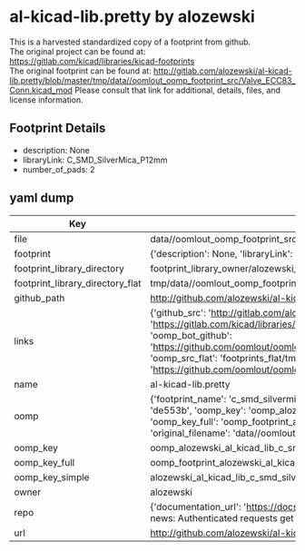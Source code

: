 # al-kicad-lib.pretty by alozewski  
This is a harvested standardized copy of a footprint from github.  
The original project can be found at:  
https://gitlab.com/kicad/libraries/kicad-footprints  
The original footprint can be found at:
http://gitlab.com/alozewski/al-kicad-lib.pretty/blob/master/tmp/data//oomlout_oomp_footprint_src/Valve_ECC83_Conn.kicad_mod
Please consult that link for additional, details, files, and license information.  
## Footprint Details
* description: None  
* libraryLink: C_SMD_SilverMica_P12mm  
* number_of_pads: 2  
## yaml dump  
| Key | Value |  
| --- | --- |  
| file | data//oomlout_oomp_footprint_src/al-kicad-lib.pretty/C_SMD_SilverMica_P12mm.kicad_mod |  
| footprint | {'description': None, 'libraryLink': 'C_SMD_SilverMica_P12mm', 'number_of_pads': 2} |  
| footprint_library_directory | footprint_library_owner/alozewski_al-kicad-lib.pretty |  
| footprint_library_directory_flat | tmp/data//oomlout_oomp_footprint_src/footprints_flat/alozewski_al_kicad_lib_c_smd_silvermica_p12mm/working |  
| github_path | http://github.com/alozewski/al-kicad-lib.pretty/blob/master/tmp/data//oomlout_oomp_footprint_src/C_SMD_SilverMica_P12mm.kicad_mod |  
| links | {'github_src': 'http://gitlab.com/alozewski/al-kicad-lib.pretty/blob/master/tmp/data//oomlout_oomp_footprint_src/Valve_ECC83_Conn.kicad_mod', 'github_src_repo': 'https://gitlab.com/kicad/libraries/kicad-footprints', 'oomp_bot': 'tmp/data//oomlout_oomp_footprint_src/footprints/alozewski_al_kicad_lib_c_smd_silvermica_p12mm/working', 'oomp_bot_github': 'https://github.com/oomlout/oomlout_oomp_footprint_bot/tree/main/tmp/data//oomlout_oomp_footprint_src/footprints/alozewski_al_kicad_lib_c_smd_silvermica_p12mm/working', 'oomp_src_flat': 'footprints_flat/tmp/data//oomlout_oomp_footprint_src/footprints_flat/alozewski_al_kicad_lib_c_smd_silvermica_p12mm/working', 'oomp_src_flat_github': 'https://github.com/oomlout/oomlout_oomp_footprint_src/tree/main/tmp/data//oomlout_oomp_footprint_src/footprints_flat/alozewski_al_kicad_lib_c_smd_silvermica_p12mm/working'} |  
| name | al-kicad-lib.pretty |  
| oomp | {'footprint_name': 'c_smd_silvermica_p12mm', 'library_name': 'al_kicad_lib', 'md5': 'de553bcac01222fdedf5dc0deeef8400', 'md5_10': 'de553bcac0', 'md5_5': 'de553', 'md5_6': 'de553b', 'oomp_key': 'oomp_alozewski_al_kicad_lib_c_smd_silvermica_p12mm', 'oomp_key_extra': 'oomp_footprint_alozewski_al_kicad_lib_c_smd_silvermica_p12mm', 'oomp_key_full': 'oomp_footprint_alozewski_al_kicad_lib_c_smd_silvermica_p12mm_de553b', 'oomp_key_simple': 'alozewski_al_kicad_lib_c_smd_silvermica_p12mm', 'original_filename': 'data//oomlout_oomp_footprint_src/al-kicad-lib.pretty/C_SMD_SilverMica_P12mm.kicad_mod', 'owner_name': 'alozewski'} |  
| oomp_key | oomp_alozewski_al_kicad_lib_c_smd_silvermica_p12mm |  
| oomp_key_full | oomp_footprint_alozewski_al_kicad_lib_c_smd_silvermica_p12mm |  
| oomp_key_simple | alozewski_al_kicad_lib_c_smd_silvermica_p12mm |  
| owner | alozewski |  
| repo | {'documentation_url': 'https://docs.github.com/rest/overview/resources-in-the-rest-api#rate-limiting', 'message': "API rate limit exceeded for 84.66.142.224. (But here's the good news: Authenticated requests get a higher rate limit. Check out the documentation for more details.)"} |  
| url | http://github.com/alozewski/al-kicad-lib.pretty |  

